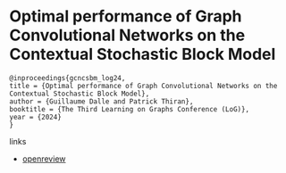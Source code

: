 # Optimal performance of Graph Convolutional Networks on the Contextual Stochastic Block Model

```
@inproceedings{gcncsbm_log24,
title = {Optimal performance of Graph Convolutional Networks on the Contextual Stochastic Block Model},
author = {Guillaume Dalle and Patrick Thiran},
booktitle = {The Third Learning on Graphs Conference (LoG)},
year = {2024}
}
```

links
- [openreview](https://openreview.net/forum?id=NJrOLuM2Ro)

